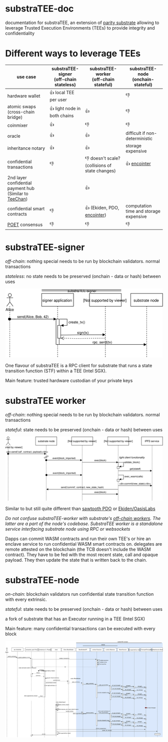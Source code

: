 # substraTEE-doc
documentation for substraTEE, an extension of [parity substrate](https://github.com/paritytech/substrate) allowing to leverage Trusted Execution Environments (TEEs) to provide integrity and confidentiality

# Different ways to leverage TEEs

| use case | substraTEE-signer <br>(off-chain stateless) | substraTEE-worker<br> (off-chain stateful) | substraTEE-node<br> (onchain-stateful) |
|----------|-------------------|----------------|-----------------|
|hardware wallet| :+1: local TEE per user | | :thumbsdown:|
|atomic swaps<br>(cross-chain bridge)| :+1: light node in both chains | :+1: | :thumbsdown: |
|coinmixer| :+1:  | :thumbsdown: | :thumbsdown: |
|oracle| :+1: | :+1: | difficult if non-deterministic |
|inheritance notary| :+1: | :+1: | storage expensive |
|confidential transactions| :thumbsdown: | :thumbsdown: doesn't scale? (collisions of state changes) | :+1: [encointer](https://encointer.org) |
| 2nd layer confidential payment hub (Similar to [TeeChan](https://github.com/lsds/Teechain))|  | :+1: | |
|confidential smart contracts |:thumbsdown: | :+1: (Ekiden, PDO, [encointer](https://encointer.org)) | computation time and storage expensive|
| [POET](https://sawtooth.hyperledger.org/docs/core/releases/1.0/architecture/poet.html) consensus | :thumbsdown: | :thumbsdown: | :thumbsdown: |


# substraTEE-signer
*off-chain*: nothing special needs to be run by blockchain validators. normal transactions

*stateless*: no state needs to be preserved (onchain - data or hash) between uses

![signer](./substraTEE-signer.svg)

One flavour of substraTEE is a RPC client for substrate that runs a state transition function (STF) within a TEE (Intel SGX). 

Main feature: trusted hardware custodian of your private keys

# substraTEE worker
*off-chain*: nothing special needs to be run by blockchain validators. normal transactions

*stateful*: state needs to be preserved (onchain - data or hash) between uses

![offchain-contract](./substraTEE-offchain-contract.svg)

Similar to but still quite different than [sawtooth PDO](https://github.com/hyperledger-labs/private-data-objects) or [Ekiden/OasisLabs](https://www.oasislabs.com/)

*Do not confuse substraTEE-worker with substrate's [off-chain workers](https://github.com/paritytech/substrate/pull/1942). The latter are a part of the node's codebase. SubstraTEE worker is a standalone service interfacing substrate node using RPC or websockets* 

Dapps can commit WASM contracts and run their own TEE's or hire an enclave service to run confidential WASM smart contracts on. delegates are remote attested on the blockchain (the TCB doesn't include the WASM contract). They have to be fed with the most recent state, call and opaque payload. They then update the state that is written back to the chain.

# substraTEE-node
*on-chain*: blockchain validators run confidential state transition function with every extrinsic. 

*stateful*: state needs to be preserved (onchain - data or hash) between uses

a fork of substrate that has an Executor running in a TEE (Intel SGX)

Main feature: many confidential transactions can be executed with every block

![node](./substraTEE-node.svg)
